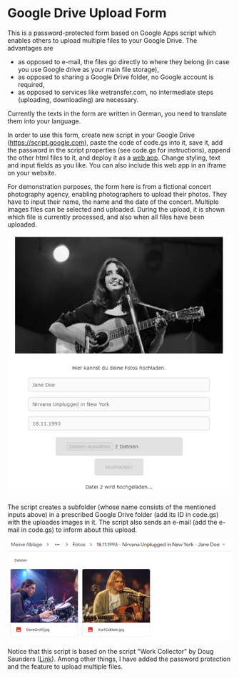 # Google Drive Upload Form

This is a password-protected form based on Google Apps script which enables others to upload multiple files to your Google Drive. The advantages are

* as opposed to e-mail, the files go directly to where they belong (in case you use Google drive as your main file storage),
* as opposed to sharing a Google Drive folder, no Google account is required,
* as opposed to services like wetransfer.com, no intermediate steps (uploading, downloading) are necessary.
 
Currently the texts in the form are written in German, you need to translate them into your language.

In order to use this form, create new script in your Google Drive (https://script.google.com), paste the code of code.gs into it, save it, add the password in the script properties (see code.gs for instructions), append the other html files to it, and deploy it as a [web app](https://developers.google.com/apps-script/guides/web). Change styling, text and input fields as you like. You can also include this web app in an iframe on your website.

For demonstration purposes, the form here is from a fictional concert photography agency, enabling photographers to upload their photos. They have to input their name, the name and the date of the concert. Multiple images files can be selected and uploaded. During the upload, it is shown which file is currently processed, and also when all files have been uploaded.

![Form](docs/scr1.png)

The script creates a subfolder (whose name consists of the mentioned inputs above) in a prescribed Google Drive folder (add its ID in code.gs) with the uploades images in it. The script also sends an e-mail (add the e-mail in code.gs) to inform about this upload.

![Form](docs/scr2.png)

Notice that this script is based on the script "Work Collector" by Doug Saunders ([Link](https://script.google.com/d/1x3p9ZAv-SafEK06r_Vr7fVuUNtEfBg1SGhmSYWjQ0kuPTk-y55a7Nink/edit)). Among other things, I have added the password protection and the feature to upload multiple files.
